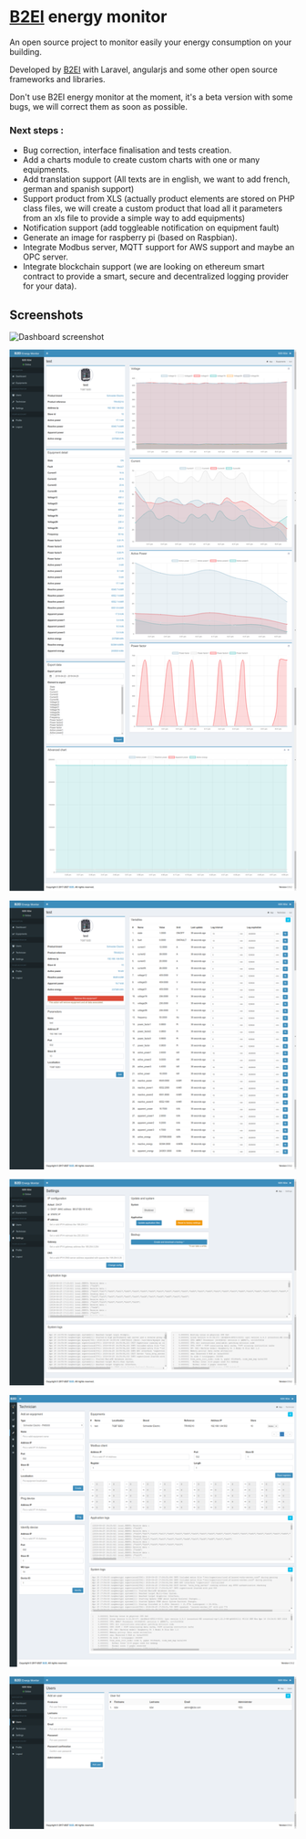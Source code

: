 # [B2EI](http://www.b2ei.com) energy monitor

An open source project to monitor easily your energy consumption on your building.

Developed by  [B2EI](http://www.b2ei.com) with Laravel, angularjs and some other open source frameworks and libraries.

Don't use B2EI energy monitor at the moment, it's a beta version with some bugs, we will correct them as soon as possible.

### Next steps : 
 - Bug correction, interface finalisation and tests creation.
 - Add a charts module to create custom charts with one or many equipments.
 - Add translation support (All texts are in english, we want to add french, german and spanish support)
 - Support product from XLS (actually product elements are stored on PHP class files, we will create a custom product that load all it parameters from an xls file to provide a simple way to add equipments)
 - Notification support (add toggleable notification on equipment fault)
 - Generate an image for raspberry pi (based on Raspbian).
 - Integrate Modbus server, MQTT support for AWS support and maybe an OPC server.
 - Integrate blockchain support (we are looking on ethereum smart contract to provide a smart, secure and decentralized logging provider for your data).


 ## Screenshots
![Dashboard screenshot](https://github.com/jonvillegb2ei/b2ei-energy-monitor/raw/master/readme/dashboard.png)

![Detail equipment screenshot](https://github.com/jonvillegb2ei/b2ei-energy-monitor/raw/master/readme/detail-equipment.png)

![technician equipment screenshot](https://github.com/jonvillegb2ei/b2ei-energy-monitor/raw/master/readme/technician-equipment.png)

![settings screenshot](https://github.com/jonvillegb2ei/b2ei-energy-monitor/raw/master/readme/settings.png)

![technician screenshot](https://github.com/jonvillegb2ei/b2ei-energy-monitor/raw/master/readme/technician.png)

![users screenshot](https://github.com/jonvillegb2ei/b2ei-energy-monitor/raw/master/readme/users.png)
